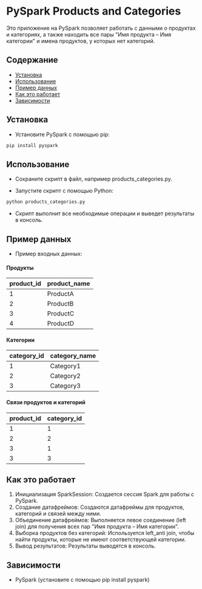 # PySpark Products and Categories

Это приложение на PySpark позволяет работать с данными о продуктах и категориях, а также находить все пары "Имя продукта – Имя категории" и имена продуктов, у которых нет категорий.

## Содержание

- [Установка](#установка)
- [Использование](#использование)
- [Пример данных](#пример-данных)
- [Как это работает](#как-это-работает)
- [Зависимости](#зависимости)

## Установка

- Установите PySpark с помощью pip:

```bash
pip install pyspark
```
## Использование
- Сохраните скрипт в файл, например products_categories.py.

- Запустите скрипт с помощью Python:
```bash
python products_categories.py
```
- Скрипт выполнит все необходимые операции и выведет результаты в консоль.

## Пример данных
- Пример входных данных:

#### Продукты

| product_id | product_name |
|------------|--------------|
| 1          | ProductA     |
| 2          | ProductB     |
| 3          | ProductC     |
| 4          | ProductD     |

#### Категории

| category_id | category_name |
|-------------|---------------|
| 1           | Category1     |
| 2           | Category2     |
| 3           | Category3     |

#### Связи продуктов и категорий

| product_id | category_id |
|------------|-------------|
| 1          | 1           |
| 2          | 2           |
| 3          | 1           |
| 3          | 3           |

## Как это работает
1) Инициализация SparkSession: Создается сессия Spark для работы с PySpark.
2) Создание датафреймов: Создаются датафреймы для продуктов, категорий и связей между ними.
3) Объединение датафреймов: Выполняется левое соединение (left join) для получения всех пар "Имя продукта – Имя категории".
4) Выборка продуктов без категорий: Используется left_anti join, чтобы найти продукты, которые не имеют соответствующей категории.
5) Вывод результатов: Результаты выводятся в консоль.
## Зависимости
- PySpark (установите с помощью pip install pyspark)